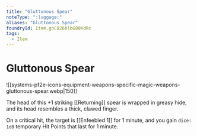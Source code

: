 ```yaml
---
title: "Gluttonous Spear"
noteType: ":luggage:"
aliases: "Gluttonous Spear"
foundryId: Item.gnC826blbG80KdRc
tags:
  - Item
---
```


# Gluttonous Spear
![[systems-pf2e-icons-equipment-weapons-specific-magic-weapons-gluttonous-spear.webp|150]]

The head of this +1 striking [[Returning]] spear is wrapped in greasy hide, and its head resembles a thick, clawed finger.

On a critical hit, the target is [[Enfeebled 1]] for 1 minute, and you gain `dice: 1d8` temporary Hit Points that last for 1 minute.
